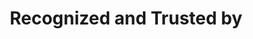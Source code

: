 ---
title: "Recognized and Trusted by"
logos:
  - name: "FMSF"
    image: "/assets/images/Homepage/trusted/fmsf.png"
  - name: "CSR"
    image: "/assets/images/Homepage/trusted/csr.png"
  - name: "Darpan"
    image: "/assets/images/Homepage/trusted/darpan.png"
  - name: "Section 8"
    image: "/assets/images/Homepage/trusted/sec8.png"
---
